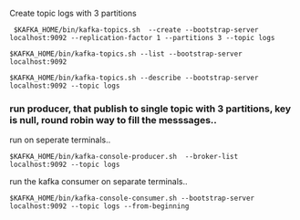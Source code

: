 Create topic logs with 3 partitions

```
 $KAFKA_HOME/bin/kafka-topics.sh  --create --bootstrap-server localhost:9092 --replication-factor 1 --partitions 3 --topic logs

$KAFKA_HOME/bin/kafka-topics.sh --list --bootstrap-server localhost:9092 

$KAFKA_HOME/bin/kafka-topics.sh --describe --bootstrap-server localhost:9092 --topic logs

```

### run producer, that publish to single topic with 3 partitions, key is null, round robin way to fill the messsages..

run on seperate terminals..

```
$KAFKA_HOME/bin/kafka-console-producer.sh  --broker-list localhost:9092 --topic logs
```

run the kafka consumer on separate terminals..

```
$KAFKA_HOME/bin/kafka-console-consumer.sh --bootstrap-server localhost:9092 --topic logs --from-beginning
```

